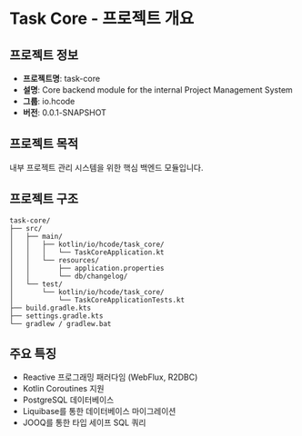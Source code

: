 # Task Core - 프로젝트 개요

## 프로젝트 정보
- **프로젝트명**: task-core
- **설명**: Core backend module for the internal Project Management System
- **그룹**: io.hcode
- **버전**: 0.0.1-SNAPSHOT

## 프로젝트 목적
내부 프로젝트 관리 시스템을 위한 핵심 백엔드 모듈입니다.

## 프로젝트 구조
```
task-core/
├── src/
│   ├── main/
│   │   ├── kotlin/io/hcode/task_core/
│   │   │   └── TaskCoreApplication.kt
│   │   └── resources/
│   │       ├── application.properties
│   │       └── db/changelog/
│   └── test/
│       └── kotlin/io/hcode/task_core/
│           └── TaskCoreApplicationTests.kt
├── build.gradle.kts
├── settings.gradle.kts
└── gradlew / gradlew.bat
```

## 주요 특징
- Reactive 프로그래밍 패러다임 (WebFlux, R2DBC)
- Kotlin Coroutines 지원
- PostgreSQL 데이터베이스
- Liquibase를 통한 데이터베이스 마이그레이션
- JOOQ를 통한 타입 세이프 SQL 쿼리